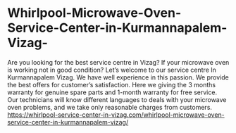 # Whirlpool-Microwave-Oven-Service-Center-in-Kurmannapalem-Vizag-
Are you looking for the best service centre in Vizag? If your microwave oven is working not in good condition? Let’s welcome to our service centre In Kurmannapalem Vizag. We have well experience in this passion. We provide the best offers for customer’s satisfaction. Here we giving the 3 months warranty for genuine spare parts and 1-month warranty for free service. Our technicians will know different languages to deals with your microwave oven problems, and we take only reasonable charges from customers.   https://whirlpool-service-center-in-vizag.com/whirlpool-microwave-oven-service-center-in-kurmannapalem-vizag/

